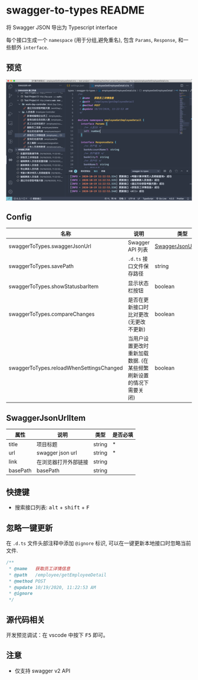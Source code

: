 # swagger-to-types README

将 Swagger JSON 导出为 Typescript interface

每个接口生成一个 `namespace` (用于分组,避免重名), 包含 `Params`,  `Response`, 和一些额外 `interface`.

## 预览
![img](./assets/images/preview.png)

## Config

| 名称                                     | 说明                                                               | 类型                                        | 默认                       |
| ---------------------------------------- | ------------------------------------------------------------------ | ------------------------------------------- | -------------------------- |
| swaggerToTypes.swaggerJsonUrl            | Swagger API 列表                                                   | [SwaggerJsonUrlItem](#SwaggerJsonUrlItem)[] | []                         |
| swaggerToTypes.savePath                  | `.d.ts` 接口文件保存路径                                           | string                                      | 'types/swagger-interfaces' |
| swaggerToTypes.showStatusbarItem         | 显示状态栏按钮                                                     | boolean                                     | `true`                     |
| swaggerToTypes.compareChanges            | 是否在更新接口时比对更改 (无更改不更新)                            | boolean                                     | `true`                     |
| swaggerToTypes.reloadWhenSettingsChanged | 当用户设置更改时重新加载数据. (在某些频繁刷新设置的情况下需要关闭) | boolean                                     | `true`                     |

## SwaggerJsonUrlItem

| 属性     | 说明                 | 类型   | 是否必填 |
| -------- | -------------------- | ------ | -------- |
| title    | 项目标题             | string | *        |
| url      | swagger json url     | string | *        |
| link     | 在浏览器打开外部链接 | string |          |
| basePath | basePath             | string |          |

## 快捷键
- 搜索接口列表: <kbd>alt</kbd> + <kbd>shift</kbd> + <kbd>F</kbd>

## 忽略一键更新
在 `.d.ts` 文件头部注释中添加 `@ignore` 标识, 可以在一键更新本地接口时忽略当前文件.

```ts
/**
 * @name   获取员工详情信息
 * @path   /employee/getEmployeeDetail
 * @method POST
 * @update 10/19/2020, 11:22:53 AM
 * @ignore
 */
```

## 源代码相关

开发预览调试：在 vscode 中按下 <kbd>F5</kbd> 即可。

## 注意

- 仅支持 swagger v2 API